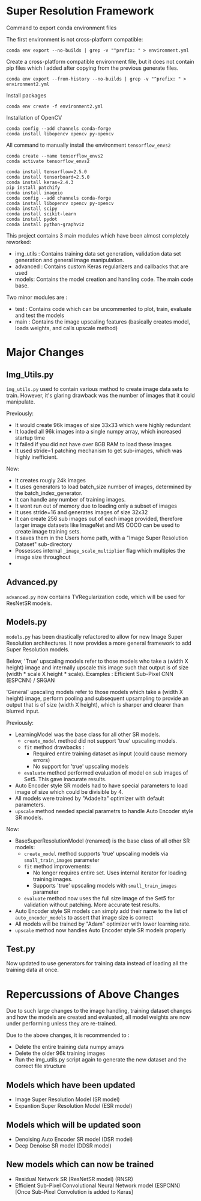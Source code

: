 # Super Resolution Framework

Command to export conda environment files

The first environment is not cross-platform compatible:

`conda env export --no-builds | grep -v "^prefix: " > environment.yml`

Create a cross-platform compatible environment file, but it does not contain pip files which I added after copying 
from the previous generate files. 

`conda env export --from-history --no-builds | grep -v "^prefix: " > environment2.yml`

Install packages

`conda env create -f environment2.yml`

Installation of OpenCV

```
conda config --add channels conda-forge
conda install libopencv opencv py-opencv
```

All command to manually install the environment `tensorflow_envs2`
```angular2html
conda create --name tensorflow_envs2
conda activate tensorflow_envs2

conda install tensorflow=2.5.0
conda install tensorboard=2.5.0
conda install keras=2.4.3
pip install patchify
conda install imageio
conda config --add channels conda-forge
conda install libopencv opencv py-opencv
conda install scipy
conda install scikit-learn
conda install pydot
conda install python-graphviz
```

This project contains 3 main modules which have been almost completely reworked:
- img_utils : Contains training data set generation, validation data set generation and general image manipulation.
- advanced : Contains custom Keras regularizers and callbacks that are used 
- models: Contains the model creation and handling code. The main code base.

Two minor modules are :
- test : Contains code which can be uncommented to plot, train, evaluate and test the models
- main : Contains the image upscaling features (basically creates model, loads weights, and calls upscale method)

# Major Changes

## Img_Utils.py
`img_utils.py` used to contain various method to create image data sets to train. However, it's glaring drawback was the number of images that it could manipulate. 

Previously:
- It would create 96k images of size 33x33 which were highly redundant
- It loaded all 96k images into a single numpy array, which increased startup time
- It failed if you did not have over 8GB RAM to load these images
- It used stride=1 patching mechanism to get sub-images, which was highly inefficient.

Now:
- It creates rougly 24k images
- It uses generators to load batch_size number of images, determined by the batch_index_generator. 
- It can handle any number of training images.
- It wont run out of memory due to loading only a subset of images
- It uses stride=16 and generates images of size 32x32
- It can create 256 sub images out of each image provided, therefore larger image datasets like ImageNet and MS COCO can be used to create image training sets.
- It saves them in the Users home path, with a "Image Super Resolution Dataset" sub-directory
- Possesses internal `_image_scale_multiplier` flag which multiples the image size throughout 
- 

## Advanced.py
`advanced.py` now contains TVRegularization code, which will be used for ResNetSR models.

## Models.py
`models.py` has been drastically refactored to allow for new Image Super Resolution architectures. It now provides a more general framework to add Super Resolution models.

Below, 'True' upscaling models refer to those models who take a (width X height) image and internally upscale this image such that output is of size (width * scale X height * scale). Examples : Efficient Sub-Pixel CNN (ESPCNN) / SRGAN

'General' upscaling models refer to those models which take a (width X height) image, perform pooling and subsequent upsampling to provide an output that is of size (width X height), which is sharper and clearer than blurred input.

Previously:
- LearningModel was the base class for all other SR models.
  - `create_model` method did not support 'true' upscaling models.
  - `fit` method drawbacks :<br>
    - Required entire training dataset as input (could cause memory errors)
    - No support for 'true' upscaling models
  - `evaluate` method performed evaluation of model on sub images of Set5. This gave inacurate results.
- Auto Encoder style SR models had to have special parameters to load image of size which could be divisible by 4.
- All models were trained by "Adadelta" optimizer with default parameters.
- `upscale` method needed special parametrs to handle Auto Encoder style SR models.

Now:
- BaseSuperResolutionModel (renamed) is the base class of all other SR models:
  - `create_model` method supports 'true' upscaling models via `small_train_images` parameter
  - `fit` method improvements: <br>
    - No longer requires entire set. Uses internal iterator for loading training images.
    - Supports 'true' upscaling models with `small_train_images` parameter
  - `evaluate` method now uses the full size image of the Set5 for validation without patching. More accurate test results.
- Auto Encoder style SR models can simply add their name to the list of `auto_encoder_models` to assert that image size is correct
- All models will be trained by "Adam" optimizer with lower learning rate.
- `upscale` method now handles Auto Encoder style SR models properly
  
## Test.py
Now updated to use generators for training data instead of loading all the training data at once.

# Repercussions of Above Changes
Due to such large changes to the image handling, training dataset changes and how the models are created and evaluated, all model weights are now under performing unless they are re-trained.

Due to the above changes, it is recommended to :
- Delete the entire training data numpy arrays 
- Delete the older 96k training images
- Run the img_utils.py script again to generate the new dataset and the correct file structure

## Models which have been updated
- Image Super Resolution Model (SR model)
- Expantion Super Resolution Model (ESR model)

## Models which will be updated soon
- Denoising Auto Encoder SR model (DSR model)
- Deep Denoise SR model (DDSR model)

## New models which can now be trained 
- Residual Network SR (ResNetSR model) (RNSR)
- Efficient Sub-Pixel Convolutional Neural Network model (ESPCNN) [Once Sub-Pixel Convolution is added to Keras]


